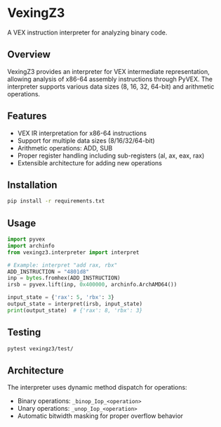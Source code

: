 # VexingZ3

A VEX instruction interpreter for analyzing binary code.

## Overview

VexingZ3 provides an interpreter for VEX intermediate representation, allowing analysis of x86-64 assembly instructions through PyVEX. The interpreter supports various data sizes (8, 16, 32, 64-bit) and arithmetic operations.

## Features

- VEX IR interpretation for x86-64 instructions
- Support for multiple data sizes (8/16/32/64-bit)
- Arithmetic operations: ADD, SUB
- Proper register handling including sub-registers (al, ax, eax, rax)
- Extensible architecture for adding new operations

## Installation

```bash
pip install -r requirements.txt
```

## Usage

```python
import pyvex
import archinfo
from vexingz3.interpreter import interpret

# Example: interpret "add rax, rbx"
ADD_INSTRUCTION = "4801d8"
inp = bytes.fromhex(ADD_INSTRUCTION)
irsb = pyvex.lift(inp, 0x400000, archinfo.ArchAMD64())

input_state = {'rax': 5, 'rbx': 3}
output_state = interpret(irsb, input_state)
print(output_state)  # {'rax': 8, 'rbx': 3}
```

## Testing

```bash
pytest vexingz3/test/
```

## Architecture

The interpreter uses dynamic method dispatch for operations:
- Binary operations: `_binop_Iop_<operation>`
- Unary operations: `_unop_Iop_<operation>`
- Automatic bitwidth masking for proper overflow behavior